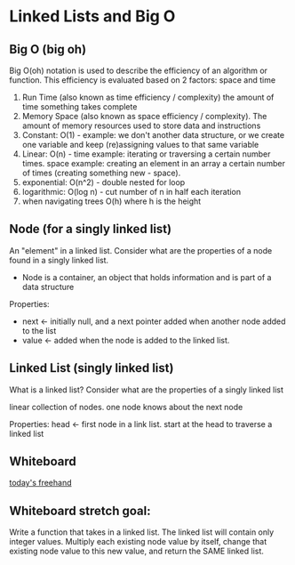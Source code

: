 # Linked Lists and Big O

##  Big O (big oh)

Big O(oh) notation is used to describe the efficiency of an algorithm or function. This efficiency is evaluated based on 2 factors:  space and time

1. Run Time (also known as time efficiency / complexity) the amount of time something takes complete
1. Memory Space (also known as space efficiency / complexity).  The amount of memory resources used to store data and instructions
1. Constant: O(1) - example:  we don't another data structure, or we create one variable and keep (re)assigning values to that same variable
1. Linear:  O(n) - time example:  iterating or traversing a certain number times.  space example: creating an element in an array a certain number of times (creating something new - space).
1. exponential:  O(n^2) - double nested for loop
1. logarithmic: O(log n)  - cut number of n in half each iteration
1. when navigating trees O(h) where h is the height

## Node (for a singly linked list)

An "element" in a linked list.  Consider what are the properties of a node found in a singly linked list.
- Node is a container, an object that holds information and is part of a data structure

Properties:
- next <- initially null, and a next pointer added when another node added to the list
- value <- added when the node is added to the linked list.

## Linked List (singly linked list)

What is a linked list?  Consider what are the properties of a singly linked list

linear collection of nodes.  one node knows about the next node 

Properties: 
head <- first node in a link list.  start at the head to traverse a linked list

## Whiteboard

[today's freehand](https://projects.invisionapp.com/freehand/document/z1oCN1JsS)

## Whiteboard stretch goal:

Write a function that takes in a linked list.  The linked list will contain only integer values.  Multiply each existing node value by itself, change that existing node value to this new value, and return the SAME linked list. 
